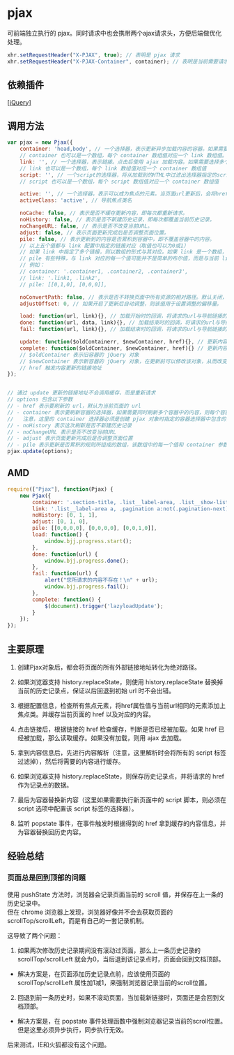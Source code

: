 # pjax

可前端独立执行的 pjax。同时请求中也会携带两个ajax请求头，方便后端做优化处理。
```js
xhr.setRequestHeader("X-PJAX", true); // 表明是 pjax 请求
xhr.setRequestHeader("X-PJAX-Container", container); // 表明是当前需要请求的内容容器选择器所组成的数组的JSON字符串
```

## 依赖插件
[[jQuery]](http://jquery.com/)


## 调用方法
```js
var pjax = new Pjax({
    container: 'head,body', // 一个选择器，表示更新异步加载内容的容器。如果需要同时更新多个容器中的内容，则每个容器选择器用“,”隔开。
    // container 也可以是一个数组，每个 container 数组值对应一个 link 数组值。这种设置是为了同时设置不同容器与不同链接间的刷新关系。
    link: '', // 一个选择器，表示链接。点击后使用 ajax 加载内容。如果需要选择多个链接，则每个链接选择器用“,”隔开。
    // link 也可以是一个数组，每个 link 数组值对应一个 container 数组值
    script: '', // 一个script的选择器，将从加载到的HTML中过滤出选择器指定的script标签
    // script 也可以是一个数组，每个 script 数组值对应一个 container 数组值

    active: '', // 一个选择器，表示可以成为焦点的元素。当页面url更新后，会将href属性值与当前url相同的元素添加上焦点类
    activeClass: 'active', // 导航焦点类名

    noCache: false, // 表示是否不缓存更新内容，即每次都重新请求。
    noHistory: false, // 表示是否不新建历史记录，即每次都覆盖当前历史记录。
    noChangeURL: false, // 表示是否不改变当前URL。
    adjust: false, // 表示页面更新完成后是否调整页面位置。
    pile: false, // 表示更新到的内容是否累积到容器中，即不覆盖容器中的内容。
    // 以上五个值都与 link 配置中指定的链接对应（取值也可以为0或1）
    // 如果 link 中指定了多个链接，则以数组的形式与其对应。如果 link 是一个数组，则以二维数组的形式与其对应
    // pile 有些特殊，与 link 对应的每一个值可能并不是简单的布尔值，而是与当前 link 值对应的 container 值中每个容器一一对应的数组，它用来指明不同链接触发的更新在每一个容器中的更新规则
    // 例如：
    // container: '.container1, .container2, .container3',
    // link: '.link1, .link2',
    // pile: [[0,1,0], [0,0,0]],

    noConvertPath: false, // 表示是否不转换页面中所有资源的相对路径。默认关闭，如果确定异步加载的页面与当前页面都在同一目录下，则可以开启。
    adjustOffset: 0, // 如果开启了更新后自动调整，则该值用于设置调整的偏移量。

    load: function(url, link){}, // 加载开始时的回调，将请求的url与导航链接的DOM元素作为参数传入
    done: function(url, data, link){}, // 加载结束时的回调，将请求的url与导航链接的DOM元素以及请求到的data作为参数传入
    fail: function(url, link){}, // 加载结束时的回调，将请求的url与导航链接的DOM元素作为参数传入

    update: function($oldContainerr, $newContainer, href){}, // 更新内容前的回调，如果有多个容器，则每个容器在内容更新前都会调用一次
    complete: function($oldContainer, $newContainer, href){} // 更新内容完成后的回调，如果有多个容器，则每个容器在内容更新完成后都会调用一次
    // $oldContainer 表示旧容器的 jQuery 对象
    // $newContainer 表示新容器的 jQuery 对象，在更新前可以修改该对象，从而改变被更新的内容
    // href 触发内容更新的链接地址
});


// 通过 update 更新的链接地址不会调用缓存，而是重新请求
// options 包含以下参数
// - href 表示要刷新的 url，默认为当前页面的 url
// - container 表示要刷新容器的选择器，如果需要同时刷新多个容器中的内容，则每个容器选择器用“,”隔开
//   注意，这里的 container 选择器必须是创建 pjax 对象时指定的容器选择器中包含的，否则将无法更新
// - noHistory 表示这次刷新是否不新建历史记录
// - noChangeURL 表示是否不改变当前URL
// - adjust 表示页面更新完成后是否调整页面位置
// - pile 表示更新是否累积的规则所组成的数组，该数组中的每一个值和 container 参数中每一个值对应
pjax.update(options);
```

## AMD
```js
require(["Pjax"], function(Pjax) {
    new Pjax({
        container: '.section-title, .list__label-area, .list__show-list, .pagination',
        link: '.list__label-area a, .pagination a:not(.pagination-next), .pagination a.pagination-next',
        noHistory: [0, 1, 1],
        adjust: [0, 1, 0],
        pile: [[0,0,0,0], [0,0,0,0], [0,0,1,0]],
        load: function() {
            window.bjj.progress.start();
        },
        done: function(url) {
            window.bjj.progress.done();
        },
        fail: function(url) {
            alert("您所请求的内容不存在！\n" + url);
            window.bjj.progress.fail();
        },
        complete: function() {
            $(document).trigger('lazyloadUpdate');
        }
    });
});
```


## 主要原理

1) 创建Pjax对象后，都会将页面的所有外部链接地址转化为绝对路径。

2) 如果浏览器支持 history.replaceState，则使用 history.replaceState 替换掉当前的历史记录点，保证以后回退到初始 url 时不会出错。

3) 根据配置信息，检查所有焦点元素，将href属性值与当前url相同的元素添加上焦点类。并缓存当前页面的 href 以及对应的内容。

4) 点击链接后，根据链接的 href 检查缓存，判断是否已经被加载。如果 href 已经被加载，那么读取缓存。如果没有加载，则用 ajax 去加载。

5) 拿到内容信息后，先进行内容解析（注意，这里解析时会将所有的 script 标签过滤掉），然后将需要的内容进行缓存。

6) 如果浏览器支持 history.replaceState，则保存历史记录点，并将请求的 href 作为记录点的数据。

7) 最后为容器替换新内容（这里如果需要执行新页面中的 script 脚本，则必须在 script 选项中配置该 script 标签的选择器）。

8) 监听 popstate 事件，在事件触发时根据得到的 href 拿到缓存的内容信息，并为容器替换回历史内容。




## 经验总结

### 页面总是回到顶部的问题

使用 pushState 方法时，浏览器会记录页面当前的 scroll 值，并保存在上一条的历史记录中。<br>
但在 chrome 浏览器上发现，浏览器好像并不会去获取页面的 scrollTop/scrollLeft，而是有自己的一套记录机制。

这导致了两个问题：

1) 如果两次修改历史记录期间没有滚动过页面，那么上一条历史记录的 scrollTop/scrollLeft 就会为0，当后退到该记录点时，页面会回到文档顶部。

- 解决方案是，在页面添加历史记录点前，应该使用页面的 scrollTop/scrollLeft 属性加1减1，来强制浏览器记录当前的scroll位置。

2) 回退到前一条历史时，如果不滚动页面，当加载新链接时，页面还是会回到文档顶部。

- 解决方案是，在 popstate 事件处理函数中强制浏览器记录当前的scroll位置。但是这里必须异步执行，同步执行无效。

后来测试，IE和火狐都没有这个问题。




